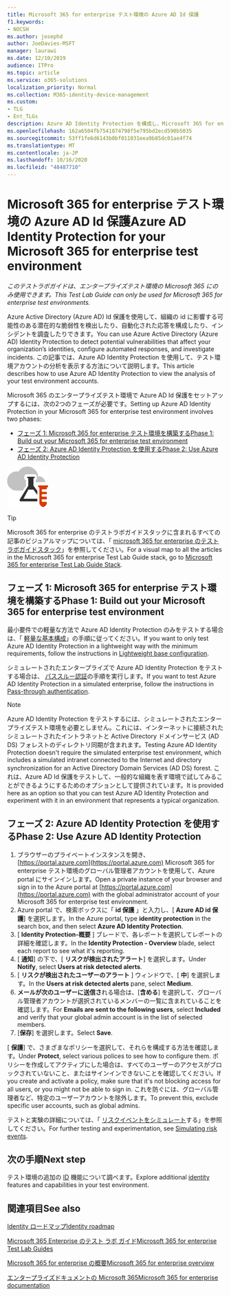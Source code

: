 ```yaml
---
title: Microsoft 365 for enterprise テスト環境の Azure AD Id 保護
f1.keywords:
- NOCSH
ms.author: josephd
author: JoeDavies-MSFT
manager: laurawi
ms.date: 12/10/2019
audience: ITPro
ms.topic: article
ms.service: o365-solutions
localization_priority: Normal
ms.collection: M365-identity-device-management
ms.custom:
- TLG
- Ent_TLGs
description: Azure AD Identity Protection を構成し、Microsoft 365 for enterprise テスト環境で現在のアカウントを分析します。
ms.openlocfilehash: 162a6504fb7541874798f5e795bd2ecd590b5035
ms.sourcegitcommit: 53ff1fe6d6143b0bf011031eea9b85dc01ae4f74
ms.translationtype: MT
ms.contentlocale: ja-JP
ms.lasthandoff: 10/16/2020
ms.locfileid: "48487710"
---
```

# <a name="azure-ad-identity-protection-for-your-microsoft-365-for-enterprise-test-environment"></a><span data-ttu-id="6a138-103">Microsoft 365 for enterprise テスト環境の Azure AD Id 保護</span><span class="sxs-lookup"><span data-stu-id="6a138-103">Azure AD Identity Protection for your Microsoft 365 for enterprise test environment</span></span>

<span data-ttu-id="6a138-104">*このテストラボガイドは、エンタープライズテスト環境の Microsoft 365 にのみ使用できます。*</span><span class="sxs-lookup"><span data-stu-id="6a138-104">*This Test Lab Guide can only be used for Microsoft 365 for enterprise test environments.*</span></span>

<span data-ttu-id="6a138-105">Azure Active Directory (Azure AD) Id 保護を使用して、組織の id に影響する可能性のある潜在的な脆弱性を検出したり、自動化された応答を構成したり、インシデントを調査したりできます。</span><span class="sxs-lookup"><span data-stu-id="6a138-105">You can use Azure Active Directory (Azure AD) Identity Protection to detect potential vulnerabilities that affect your organization’s identities, configure automated responses, and investigate incidents.</span></span> <span data-ttu-id="6a138-106">この記事では、Azure AD Identity Protection を使用して、テスト環境アカウントの分析を表示する方法について説明します。</span><span class="sxs-lookup"><span data-stu-id="6a138-106">This article describes how to use Azure AD Identity Protection to view the analysis of your test environment accounts.</span></span>

<span data-ttu-id="6a138-107">Microsoft 365 のエンタープライズテスト環境で Azure AD Id 保護をセットアップするには、次の2つのフェーズが必要です。</span><span class="sxs-lookup"><span data-stu-id="6a138-107">Setting up Azure AD Identity Protection in your Microsoft 365 for enterprise test environment involves two phases:</span></span>

- [<span data-ttu-id="6a138-108">フェーズ 1: Microsoft 365 for enterprise テスト環境を構築する</span><span class="sxs-lookup"><span data-stu-id="6a138-108">Phase 1: Build out your Microsoft 365 for enterprise test environment</span></span>](#phase-1-build-out-your-microsoft-365-for-enterprise-test-environment)
- [<span data-ttu-id="6a138-109">フェーズ 2: Azure AD Identity Protection を使用する</span><span class="sxs-lookup"><span data-stu-id="6a138-109">Phase 2: Use Azure AD Identity Protection</span></span>](#phase-2-use-azure-ad-identity-protection)

![Microsoft クラウドのテスト ラボ ガイド](../media/m365-enterprise-test-lab-guides/cloud-tlg-icon.png) 
    
> [!TIP]
> <span data-ttu-id="6a138-111">Microsoft 365 for enterprise のテストラボガイドスタックに含まれるすべての記事のビジュアルマップについては、「 [microsoft 365 for enterprise のテストラボガイドスタック](../downloads/Microsoft365EnterpriseTLGStack.pdf)」を参照してください。</span><span class="sxs-lookup"><span data-stu-id="6a138-111">For a visual map to all the articles in the Microsoft 365 for enterprise Test Lab Guide stack, go to [Microsoft 365 for enterprise Test Lab Guide Stack](../downloads/Microsoft365EnterpriseTLGStack.pdf).</span></span>
  
## <a name="phase-1-build-out-your-microsoft-365-for-enterprise-test-environment"></a><span data-ttu-id="6a138-112">フェーズ 1: Microsoft 365 for enterprise テスト環境を構築する</span><span class="sxs-lookup"><span data-stu-id="6a138-112">Phase 1: Build out your Microsoft 365 for enterprise test environment</span></span>

<span data-ttu-id="6a138-113">最小要件での軽量な方法で Azure AD Identity Protection のみをテストする場合は、「 [軽量な基本構成](lightweight-base-configuration-microsoft-365-enterprise.md)」の手順に従ってください。</span><span class="sxs-lookup"><span data-stu-id="6a138-113">If you want to only test Azure AD Identity Protection in a lightweight way with the minimum requirements, follow the instructions in [Lightweight base configuration](lightweight-base-configuration-microsoft-365-enterprise.md).</span></span>
  
<span data-ttu-id="6a138-114">シミュレートされたエンタープライズで Azure AD Identity Protection をテストする場合は、 [パススルー認証](pass-through-auth-m365-ent-test-environment.md)の手順を実行します。</span><span class="sxs-lookup"><span data-stu-id="6a138-114">If you want to test Azure AD Identity Protection in a simulated enterprise, follow the instructions in [Pass-through authentication](pass-through-auth-m365-ent-test-environment.md).</span></span>
  
> [!NOTE]
> <span data-ttu-id="6a138-115">Azure AD Identity Protection をテストするには、シミュレートされたエンタープライズテスト環境を必要としません。これには、インターネットに接続されたシミュレートされたイントラネットと Active Directory ドメインサービス (AD DS) フォレストのディレクトリ同期が含まれます。</span><span class="sxs-lookup"><span data-stu-id="6a138-115">Testing Azure AD Identity Protection doesn't require the simulated enterprise test environment, which includes a simulated intranet connected to the Internet and directory synchronization for an Active Directory Domain Services (AD DS) forest.</span></span> <span data-ttu-id="6a138-116">これは、Azure AD Id 保護をテストして、一般的な組織を表す環境で試してみることができるようにするためのオプションとして提供されています。</span><span class="sxs-lookup"><span data-stu-id="6a138-116">It is provided here as an option so that you can test Azure AD Identity Protection and experiment with it in an environment that represents a typical organization.</span></span>
  
## <a name="phase-2-use-azure-ad-identity-protection"></a><span data-ttu-id="6a138-117">フェーズ 2: Azure AD Identity Protection を使用する</span><span class="sxs-lookup"><span data-stu-id="6a138-117">Phase 2: Use Azure AD Identity Protection</span></span>

1. <span data-ttu-id="6a138-118">ブラウザーのプライベートインスタンスを開き、 [https://portal.azure.com](https://portal.azure.com) Microsoft 365 for enterprise テスト環境のグローバル管理者アカウントを使用して、Azure portal にサインインします。</span><span class="sxs-lookup"><span data-stu-id="6a138-118">Open a private instance of your browser and sign in to the Azure portal at [https://portal.azure.com](https://portal.azure.com) with the global administrator account of your Microsoft 365 for enterprise test environment.</span></span>
2. <span data-ttu-id="6a138-119">Azure portal で、検索ボックスに「 **id 保護** 」と入力し、[ **Azure AD id 保護**] を選択します。</span><span class="sxs-lookup"><span data-stu-id="6a138-119">In the Azure portal, type **identity protection** in the search box, and then select **Azure AD Identity Protection**.</span></span>
3. <span data-ttu-id="6a138-120">[ **Identity Protection-概要** ] ブレードで、各レポートを選択してレポートの詳細を確認します。</span><span class="sxs-lookup"><span data-stu-id="6a138-120">In the **Identity Protection - Overview** blade, select each report to see what it's reporting.</span></span>
4. <span data-ttu-id="6a138-121">[ **通知**] の下で、[ **リスクが検出されたアラート**] を選択します。</span><span class="sxs-lookup"><span data-stu-id="6a138-121">Under **Notify**, select **Users at risk detected alerts**.</span></span>
5. <span data-ttu-id="6a138-122">[ **リスクが検出されたユーザーのアラート** ] ウィンドウで、[ **中**] を選択します。</span><span class="sxs-lookup"><span data-stu-id="6a138-122">In the **Users at risk detected alerts** pane, select **Medium**.</span></span>
6. <span data-ttu-id="6a138-123">**メールが次のユーザーに送信さ**れる場合は、[**含める**] を選択して、グローバル管理者アカウントが選択されているメンバーの一覧に含まれていることを確認します。</span><span class="sxs-lookup"><span data-stu-id="6a138-123">For **Emails are sent to the following users**, select **Included** and verify that your global admin account is in the list of selected members.</span></span>
7. <span data-ttu-id="6a138-124">[**保存**] を選択します。</span><span class="sxs-lookup"><span data-stu-id="6a138-124">Select **Save**.</span></span>

<span data-ttu-id="6a138-125">[ **保護**] で、さまざまなポリシーを選択して、それらを構成する方法を確認します。</span><span class="sxs-lookup"><span data-stu-id="6a138-125">Under **Protect**, select various polices to see how to configure them.</span></span> <span data-ttu-id="6a138-126">ポリシーを作成してアクティブにした場合は、すべてのユーザーのアクセスがブロックされていないこと、またはサインインできないことを確認してください。</span><span class="sxs-lookup"><span data-stu-id="6a138-126">If you create and activate a policy, make sure that it's not blocking access for all users, or you might not be able to sign in.</span></span> <span data-ttu-id="6a138-127">これを防ぐには、グローバル管理者など、特定のユーザーアカウントを除外します。</span><span class="sxs-lookup"><span data-stu-id="6a138-127">To prevent this, exclude specific user accounts, such as global admins.</span></span>

<span data-ttu-id="6a138-128">テストと実験の詳細については、「 [リスクイベントをシミュレート](https://docs.microsoft.com/azure/active-directory/active-directory-identityprotection-playbook)する」を参照してください。</span><span class="sxs-lookup"><span data-stu-id="6a138-128">For further testing and experimentation, see [Simulating risk events](https://docs.microsoft.com/azure/active-directory/active-directory-identityprotection-playbook).</span></span>

## <a name="next-step"></a><span data-ttu-id="6a138-129">次の手順</span><span class="sxs-lookup"><span data-stu-id="6a138-129">Next step</span></span>

<span data-ttu-id="6a138-130">テスト環境の追加の [ID](m365-enterprise-test-lab-guides.md#identity) 機能について調べます。</span><span class="sxs-lookup"><span data-stu-id="6a138-130">Explore additional [identity](m365-enterprise-test-lab-guides.md#identity) features and capabilities in your test environment.</span></span>

## <a name="see-also"></a><span data-ttu-id="6a138-131">関連項目</span><span class="sxs-lookup"><span data-stu-id="6a138-131">See also</span></span>

[<span data-ttu-id="6a138-132">Identity ロードマップ</span><span class="sxs-lookup"><span data-stu-id="6a138-132">Identity roadmap</span></span>](identity-roadmap-microsoft-365.md)

[<span data-ttu-id="6a138-133">Microsoft 365 Enterprise のテスト ラボ ガイド</span><span class="sxs-lookup"><span data-stu-id="6a138-133">Microsoft 365 for enterprise Test Lab Guides</span></span>](m365-enterprise-test-lab-guides.md)

[<span data-ttu-id="6a138-134">Microsoft 365 for enterprise の概要</span><span class="sxs-lookup"><span data-stu-id="6a138-134">Microsoft 365 for enterprise overview</span></span>](microsoft-365-overview.md)

[<span data-ttu-id="6a138-135">エンタープライズドキュメントの Microsoft 365</span><span class="sxs-lookup"><span data-stu-id="6a138-135">Microsoft 365 for enterprise documentation</span></span>](https://docs.microsoft.com/microsoft-365-enterprise/)

